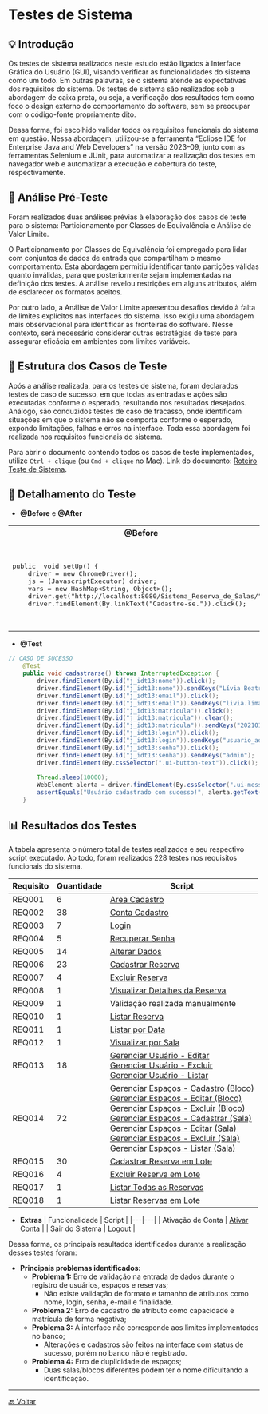 # Testes de Sistema

## 💡 Introdução
Os testes de sistema realizados neste estudo estão ligados à Interface Gráfica do Usuário (GUI), visando verificar as funcionalidades do sistema como um todo. Em outras palavras, se o sistema atende as expectativas dos requisitos do sistema. Os testes de sistema são realizados sob a abordagem de caixa preta, ou seja, a verificação dos resultados tem como foco o design externo do comportamento do software, sem se preocupar com o código-fonte propriamente dito. 

Dessa forma, foi escolhido validar todos os requisitos funcionais do sistema em questão. Nessa abordagem, utilizou-se a ferramenta “Eclipse IDE for Enterprise Java and Web Developers” na versão 2023–09, junto com as ferramentas Selenium e JUnit, para automatizar a realização dos testes em navegador web e automatizar a execução e cobertura do teste, respectivamente.

## 📑 Análise Pré-Teste
Foram realizados duas análises prévias à elaboração dos casos de teste para o sistema: Particionamento por Classes de Equivalência e Análise de Valor Limite.

O Particionamento por Classes de Equivalência foi empregado para lidar com conjuntos de dados de entrada que compartilham o mesmo comportamento. Esta abordagem permitiu identificar tanto partições válidas quanto inválidas, para que posteriormente sejam implementadas na definição dos testes. A análise revelou restrições em alguns atributos, além de esclarecer os formatos aceitos.

Por outro lado, a Análise de Valor Limite apresentou desafios devido à falta de limites explícitos nas interfaces do sistema. Isso exigiu uma abordagem mais observacional para identificar as fronteiras do software. Nesse contexto, será necessário considerar outras estratégias de teste para assegurar eficácia em ambientes com limites variáveis.

## 🧩 Estrutura dos Casos de Teste
Após a análise realizada, para os testes de sistema, foram declarados testes de caso de sucesso, em que todas as entradas e ações são executadas conforme o esperado, resultando nos resultados desejados. Análogo, são conduzidos testes de caso de fracasso, onde identificam situações em que o sistema não se comporta conforme o esperado, expondo limitações, falhas e erros na interface. Toda essa abordagem foi realizada nos requisitos funcionais do sistema.

Para abrir o documento contendo todos os casos de teste implementados, utilize `Ctrl + clique` (ou `Cmd + clique` no Mac). Link do documento: [Roteiro Teste de Sistema](../docs/Casos_de_Teste_Requisitos.pdf).

## 📝 Detalhamento do Teste

- **@Before** e **@After**

<table>
<tr>
<th>@Before</th>
<th>@After</th>
</tr>
<tr>
<td>
<pre lang="java">
public  void setUp() {
	driver = new ChromeDriver();
	js = (JavascriptExecutor) driver;
	vars = new HashMap&ltString, Object&gt();
	driver.get("http://localhost:8080/Sistema_Reserva_de_Salas/");
	driver.findElement(By.linkText("Cadastre-se.")).click();
</pre>
</td>
<td>
<pre lang="java">
public  void tearDown() {
Connection  conn = null;
Statement  stmt = null;
try {
	conn = GerenciadorConexao.getConexao();
	stmt = conn.createStatement();
	stmt.executeUpdate("DELETE FROM usuario WHERE id &gt 0");
} catch (Exception e) {
	e.printStackTrace();
}
</pre>
</td>
</tr>
</table>

- **@Test**

```java
// CASO DE SUCESSO
	@Test
	public void cadastrarse() throws InterruptedException {
		driver.findElement(By.id("j_idt13:nome")).click();
		driver.findElement(By.id("j_idt13:nome")).sendKeys("Lívia Beatriz Maia de Lima");
		driver.findElement(By.id("j_idt13:email")).click();
		driver.findElement(By.id("j_idt13:email")).sendKeys("livia.lima30332@ufersa.edu.br");
		driver.findElement(By.id("j_idt13:matricula")).click();
		driver.findElement(By.id("j_idt13:matricula")).clear();
		driver.findElement(By.id("j_idt13:matricula")).sendKeys("2021010871");
		driver.findElement(By.id("j_idt13:login")).click();
		driver.findElement(By.id("j_idt13:login")).sendKeys("usuario_admin2");
		driver.findElement(By.id("j_idt13:senha")).click();
		driver.findElement(By.id("j_idt13:senha")).sendKeys("admin");
		driver.findElement(By.cssSelector(".ui-button-text")).click();
		
		Thread.sleep(10000);
		WebElement alerta = driver.findElement(By.cssSelector(".ui-messages-info-summary"));
		assertEquals("Usuário cadastrado com sucesso!", alerta.getText());
	}
```

## 📊 Resultados dos Testes

A tabela apresenta o número total de testes realizados e seu respectivo script executado. Ao todo, foram realizados 228 testes nos requisitos funcionais do sistema.

| Requisito | Quantidade | Script |
|---|---|---|
| REQ001 | 6 | [Area Cadastro](/src/teste_requisitos/AreaCadastroTest.java) |
| REQ002 | 38 | [Conta Cadastro](/src/teste_requisitos/ContaCadastroTest.java) |
| REQ003 | 7 | [Login](/src/teste_requisitos/LoginTest.java) |
| REQ004 | 5 | [Recuperar Senha](/src/teste_requisitos/RecuperarSenhaTest.java) |
| REQ005 | 14 | [Alterar Dados](/src/teste_requisitos/AlterarDadosTest.java) |
| REQ006 | 23 | [Cadastrar Reserva](/src/teste_requisitos/CadastrarReservaTest.java) |
| REQ007 | 4 | [Excluir Reserva](/src/teste_requisitos/ExcluirReservaTest.java) |
| REQ008 | 1 | [Visualizar Detalhes da Reserva](/src/teste_requisitos/VisualizarReservaTest.java) |
| REQ009 | 1 | Validação realizada manualmente |
| REQ010 | 1 | [Listar Reserva](/src/teste_requisitos/ListarReservaTest.java) |
| REQ011 | 1 | [Listar por Data](/src/teste_requisitos/ListarReservaPorDataTest.java) |
| REQ012 | 1 | [Visualizar por Sala](/src/teste_requisitos/VisualizarCalendarioPorSalaTest.java) |
| REQ013 | 18 | [Gerenciar Usuário - Editar](/src/teste_requisitos/GerenciarUsuarioEditarTest.java) <br/> [Gerenciar Usuário - Excluir](/src/teste_requisitos/GerenciarUsuarioExcluirTest.java) <br/> [Gerenciar Usuário - Listar](/src/teste_requisitos/GerenciarUsuarioListarTest.java) |
| REQ014 | 72 | [Gerenciar Espaços - Cadastro (Bloco)](/src/teste_requisitos/GerenciarEspacosBlocoTest.java) <br/> [Gerenciar Espaços - Editar (Bloco)](/src/teste_requisitos/GerenciarEspacosBlocoEditarTest.java) <br/> [Gerenciar Espaços - Excluir (Bloco)](/src/teste_requisitos/GerenciarEspacosBlocoExcluirTest.java) <br/> [Gerenciar Espaços - Cadastrar (Sala)](/src/teste_requisitos/GerenciarEspacosSalaTest.java) <br/> [Gerenciar Espaços - Editar (Sala)](/src/teste_requisitos/GerenciarEspacosSalaEditarTest.java) <br/> [Gerenciar Espaços - Excluir (Sala)](/src/teste_requisitos/GerenciarEspacosSalaExcluirTest.java) <br/> [Gerenciar Espaços - Listar (Sala)](/src/teste_requisitos/GerenciarEspacosSalaListarTest.java) |
| REQ015 | 30 | [Cadastrar Reserva em Lote](/src/teste_requisitos/CadastrarReservaEmLoteTest.java) |
| REQ016 | 4 | [Excluir Reserva em Lote](/src/teste_requisitos/ExcluirReservaEmLoteTest.java) |
| REQ017 | 1 | [Listar Todas as Reservas](/src/teste_requisitos/ListarTodasReservasTest.java) |
| REQ018 | 1 | [Listar Reservas em Lote](/src/teste_requisitos/ListarReservasEmLoteTest.java) |

  
- **Extras**
| Funcionalidade | Script |
|---|---|
| Ativação de Conta | [Ativar Conta](/src/teste_requisitos/AtivacaoTest.java) |
| Sair do Sistema | [Logout](/src/teste_requisitos/LogoutTest.java) |


Dessa forma, os principais resultados identificados durante a realização desses testes foram:

- **Principais problemas identificados:**
    - **Problema 1:** Erro de validação na entrada de dados durante o registro de usuários, espaços e reservas;
        - Não existe validação de formato e tamanho de atributos como nome, login, senha, e-mail e finalidade.
    - **Problema 2:** Erro de cadastro de atributo como capacidade e matrícula de forma negativa;
    - **Problema 3:** A interface não corresponde aos limites implementados no banco;
        - Alterações e cadastros são feitos na interface com status de sucesso, porém no banco não é registrado.
    - **Problema 4:** Erro de duplicidade de espaços;
        - Duas salas/blocos diferentes podem ter o nome dificultando a identificação.

---
[🔙 Voltar](../tests/introducao.md/#️-roteiro-de-teste)